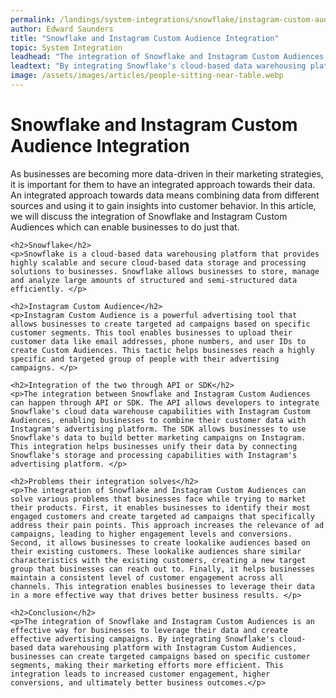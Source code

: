 ```yaml
---
permalink: /landings/system-integrations/snowflake/instagram-custom-audiences
author: Edward Saunders
title: "Snowflake and Instagram Custom Audience Integration"
topic: System Integration
leadhead: "The integration of Snowflake and Instagram Custom Audiences is an effective way for businesses to leverage their data and create effective advertising campaigns"
leadtext: "By integrating Snowflake's cloud-based data warehousing platform with Instagram Custom Audiences, businesses can create targeted campaigns based on specific customer segments, making their marketing efforts more efficient. This integration leads to increased customer engagement, higher conversions, and ultimately better business outcomes."
image: /assets/images/articles/people-sitting-near-table.webp
---
```

<div class="arttext">	<h1>Snowflake and Instagram Custom Audience Integration</h1>
	<p>As businesses are becoming more data-driven in their marketing strategies, it is important for them to have an integrated approach towards their data. An integrated approach towards data means combining data from different sources and using it to gain insights into customer behavior. In this article, we will discuss the integration of Snowflake and Instagram Custom Audiences which can enable businesses to do just that. </p>

	<h2>Snowflake</h2>
	<p>Snowflake is a cloud-based data warehousing platform that provides highly scalable and secure cloud-based data storage and processing solutions to businesses. Snowflake allows businesses to store, manage and analyze large amounts of structured and semi-structured data efficiently. </p>

	<h2>Instagram Custom Audience</h2>
	<p>Instagram Custom Audience is a powerful advertising tool that allows businesses to create targeted ad campaigns based on specific customer segments. This tool enables businesses to upload their customer data like email addresses, phone numbers, and user IDs to create Custom Audiences. This tactic helps businesses reach a highly specific and targeted group of people with their advertising campaigns. </p>

	<h2>Integration of the two through API or SDK</h2>
	<p>The integration between Snowflake and Instagram Custom Audiences can happen through API or SDK. The API allows developers to integrate Snowflake's cloud data warehouse capabilities with Instagram Custom Audiences, enabling businesses to combine their customer data with Instagram's advertising platform. The SDK allows businesses to use Snowflake's data to build better marketing campaigns on Instagram. This integration helps businesses unify their data by connecting Snowflake's storage and processing capabilities with Instagram's advertising platform. </p>

	<h2>Problems their integration solves</h2>
	<p>The integration of Snowflake and Instagram Custom Audiences can solve various problems that businesses face while trying to market their products. First, it enables businesses to identify their most engaged customers and create targeted ad campaigns that specifically address their pain points. This approach increases the relevance of ad campaigns, leading to higher engagement levels and conversions. Second, it allows businesses to create lookalike audiences based on their existing customers. These lookalike audiences share similar characteristics with the existing customers, creating a new target group that businesses can reach out to. Finally, it helps businesses maintain a consistent level of customer engagement across all channels. This integration enables businesses to leverage their data in a more effective way that drives better business results. </p>

	<h2>Conclusion</h2>
	<p>The integration of Snowflake and Instagram Custom Audiences is an effective way for businesses to leverage their data and create effective advertising campaigns. By integrating Snowflake's cloud-based data warehousing platform with Instagram Custom Audiences, businesses can create targeted campaigns based on specific customer segments, making their marketing efforts more efficient. This integration leads to increased customer engagement, higher conversions, and ultimately better business outcomes.</p>
</div>